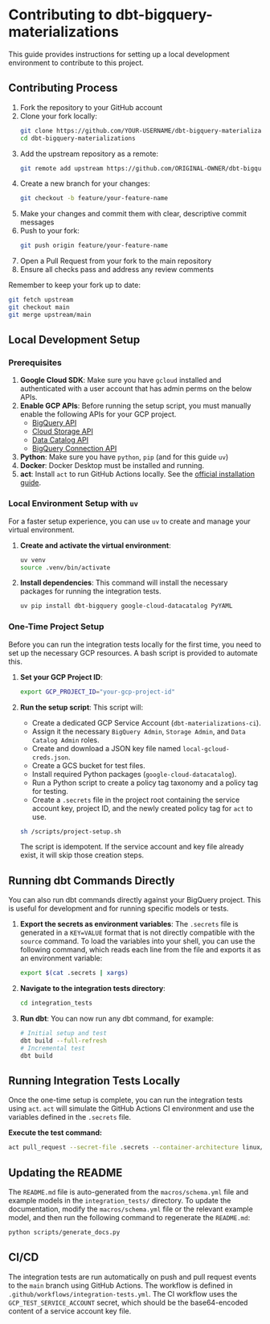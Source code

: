 # Contributing to dbt-bigquery-materializations

This guide provides instructions for setting up a local development environment to contribute to this project.

## Contributing Process

1. Fork the repository to your GitHub account
2. Clone your fork locally:
   ```bash
   git clone https://github.com/YOUR-USERNAME/dbt-bigquery-materializations.git
   cd dbt-bigquery-materializations
   ```
3. Add the upstream repository as a remote:
   ```bash
   git remote add upstream https://github.com/ORIGINAL-OWNER/dbt-bigquery-materializations.git
   ```
4. Create a new branch for your changes:
   ```bash
   git checkout -b feature/your-feature-name
   ```
5. Make your changes and commit them with clear, descriptive commit messages
6. Push to your fork:
   ```bash
   git push origin feature/your-feature-name
   ```
7. Open a Pull Request from your fork to the main repository
8. Ensure all checks pass and address any review comments

Remember to keep your fork up to date:
```bash
git fetch upstream
git checkout main
git merge upstream/main
```

## Local Development Setup

### Prerequisites

1.  **Google Cloud SDK**: Make sure you have `gcloud` installed and authenticated with a user account that has admin perms on the below APIs. 
2.  **Enable GCP APIs**: Before running the setup script, you must manually enable the following APIs for your GCP project.
    - [BigQuery API](https://console.cloud.google.com/apis/library/bigquery.googleapis.com)
    - [Cloud Storage API](https://console.cloud.google.com/apis/library/storage.googleapis.com)
    - [Data Catalog API](https://console.cloud.google.com/apis/library/datacatalog.googleapis.com)
    - [BigQuery Connection API](https://console.cloud.google.com/apis/library/bigqueryconnection.googleapis.com)
3.  **Python**: Make sure you have `python`, `pip` (and for this guide `uv`)
4.  **Docker**: Docker Desktop must be installed and running.
5.  **act**: Install `act` to run GitHub Actions locally. See the [official installation guide](https://github.com/nektos/act#installation).

### Local Environment Setup with `uv`

For a faster setup experience, you can use `uv` to create and manage your virtual environment.

1.  **Create and activate the virtual environment**:
    ```bash
    uv venv
    source .venv/bin/activate
    ```

2.  **Install dependencies**:
    This command will install the necessary packages for running the integration tests.
    ```bash
    uv pip install dbt-bigquery google-cloud-datacatalog PyYAML
    ```

### One-Time Project Setup

Before you can run the integration tests locally for the first time, you need to set up the necessary GCP resources. A bash script is provided to automate this.

1.  **Set your GCP Project ID**:
    ```bash
    export GCP_PROJECT_ID="your-gcp-project-id"
    ```

2.  **Run the setup script**:
    This script will:
    - Create a dedicated GCP Service Account (`dbt-materializations-ci`).
    - Assign it the necessary `BigQuery Admin`, `Storage Admin`, and `Data Catalog Admin` roles.
    - Create and download a JSON key file named `local-gcloud-creds.json`.
    - Create a GCS bucket for test files.
    - Install required Python packages (`google-cloud-datacatalog`).
    - Run a Python script to create a policy tag taxonomy and a policy tag for testing.
    - Create a `.secrets` file in the project root containing the service account key, project ID, and the newly created policy tag for `act` to use.

    ```bash
    sh /scripts/project-setup.sh
    ```
    The script is idempotent. If the service account and key file already exist, it will skip those creation steps.

## Running dbt Commands Directly

You can also run dbt commands directly against your BigQuery project. This is useful for development and for running specific models or tests.

1.  **Export the secrets as environment variables**:
    The `.secrets` file is generated in a `KEY=VALUE` format that is not directly compatible with the `source` command. To load the variables into your shell, you can use the following command, which reads each line from the file and exports it as an environment variable:
    ```bash
    export $(cat .secrets | xargs)
    ```
2.  **Navigate to the integration tests directory**:
    ```bash
    cd integration_tests
    ```
3.  **Run dbt**:
    You can now run any dbt command, for example:
    ```bash
    # Initial setup and test
    dbt build --full-refresh
    # Incremental test
    dbt build
    ```

## Running Integration Tests Locally

Once the one-time setup is complete, you can run the integration tests using `act`. `act` will simulate the GitHub Actions CI environment and use the variables defined in the `.secrets` file.

**Execute the test command:**
```bash
act pull_request --secret-file .secrets --container-architecture linux/amd64 -P ubuntu-latest=catthehacker/ubuntu:act-latest
```

## Updating the README

The `README.md` file is auto-generated from the `macros/schema.yml` file and example models in the `integration_tests/` directory. To update the documentation, modify the `macros/schema.yml` file or the relevant example model, and then run the following command to regenerate the `README.md`:

```bash
python scripts/generate_docs.py
```

## CI/CD

The integration tests are run automatically on push and pull request events to the `main` branch using GitHub Actions. The workflow is defined in `.github/workflows/integration-tests.yml`.
The CI workflow uses the `GCP_TEST_SERVICE_ACCOUNT` secret, which should be the base64-encoded content of a service account key file. 

